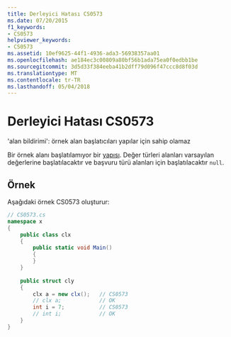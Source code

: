 ```yaml
---
title: Derleyici Hatası CS0573
ms.date: 07/20/2015
f1_keywords:
- CS0573
helpviewer_keywords:
- CS0573
ms.assetid: 10ef9625-44f1-4936-ada3-56938357aa01
ms.openlocfilehash: ae184ec3c00809a80bf56b1ada75ea0f0edbb1be
ms.sourcegitcommit: 3d5d33f384eeba41b2dff79d096f47ccc8d8f03d
ms.translationtype: MT
ms.contentlocale: tr-TR
ms.lasthandoff: 05/04/2018
---
```

# <a name="compiler-error-cs0573"></a>Derleyici Hatası CS0573
'alan bildirimi': örnek alan başlatıcıları yapılar için sahip olamaz  
  
 Bir örnek alanı başlatılamıyor bir [yapısı](../../csharp/language-reference/keywords/struct.md). Değer türleri alanları varsayılan değerlerine başlatılacaktır ve başvuru türü alanları için başlatılacaktır `null`.  
  
## <a name="example"></a>Örnek  
 Aşağıdaki örnek CS0573 oluşturur:  
  
```csharp  
// CS0573.cs  
namespace x  
{  
    public class clx  
    {  
        public static void Main()  
        {  
        }  
    }  
  
    public struct cly  
    {  
        clx a = new clx();   // CS0573  
        // clx a;            // OK  
        int i = 7;           // CS0573  
        // int i;            // OK  
    }  
}  
```
